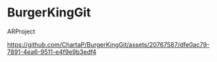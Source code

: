 # BurgerKingGit
ARProject



https://github.com/ChartaP/BurgerKingGit/assets/20767587/dfe0ac79-7891-4ea6-9511-e4f9e9b3edf4

